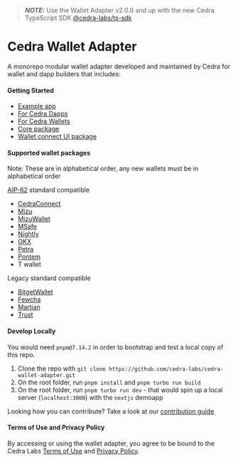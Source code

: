 > **_NOTE:_** Use the Wallet Adapter v2.0.0 and up with the new Cedra TypeScript SDK [@cedra-labs/ts-sdk](https://www.npmjs.com/package/@cedra-labs/ts-sdk)

# Cedra Wallet Adapter

A monorepo modular wallet adapter developed and maintained by Cedra for wallet and dapp builders that includes:

#### Getting Started

- [Example app](https://github.com/cedra-labs/cedra-wallet-adapter/tree/main/apps/nextjs-example)
- [For Cedra Dapps](https://github.com/cedra-labs/cedra-wallet-adapter/tree/main/packages/wallet-adapter-react/READMEV2.md)
- [For Cedra Wallets](https://github.com/identity-connect/wallet-adapter-plugin-template)
- [Core package](https://github.com/cedra-labs/cedra-wallet-adapter/tree/main/packages/wallet-adapter-core)
- [Wallet connect UI package](https://github.com/cedra-labs/cedra-wallet-adapter/tree/main/packages/wallet-adapter-ant-design)

#### Supported wallet packages

Note: These are in alphabetical order, any new wallets must be in alphabetical order

[AIP-62](https://github.com/cedra-foundation/AIPs/blob/main/aips/aip-62.md) standard compatible

- [CedraConnect](https://cedraconnect.app/)
- [Mizu](https://www.mizu.io/)
- [MizuWallet](https://www.npmjs.com/package/@mizuwallet-sdk/cedra-wallet-adapter)
- [MSafe](https://www.npmjs.com/package/@msafe/cedra-wallet-adapter)
- [Nightly](https://chromewebstore.google.com/detail/nightly/fiikommddbeccaoicoejoniammnalkfa)
- [OKX](https://www.npmjs.com/package/@okwallet/cedra-wallet-adapter)
- [Petra](https://chromewebstore.google.com/detail/petra-cedra-wallet/ejjladinnckdgjemekebdpeokbikhfci?hl=en)
- [Pontem](https://www.npmjs.com/package/@pontem/wallet-adapter-plugin)
- T wallet

Legacy standard compatible

- [BitgetWallet](https://www.npmjs.com/package/@bitget-wallet/cedra-wallet-adapter)
- [Fewcha](https://www.npmjs.com/package/fewcha-plugin-wallet-adapter)
- [Martian](https://www.npmjs.com/package/@martianwallet/cedra-wallet-adapter)
- [Trust](https://www.npmjs.com/package/@trustwallet/cedra-wallet-adapter)

#### Develop Locally

You would need `pnpm@7.14.2` in order to bootstrap and test a local copy of this repo.

1. Clone the repo with `git clone https://github.com/cedra-labs/cedra-wallet-adapter.git`
2. On the root folder, run `pnpm install` and `pnpm turbo run build`
3. On the root folder, run `pnpm turbo run dev` - that would spin up a local server (`localhost:3000`) with the `nextjs` demoapp

Looking how you can contribute? Take a look at our [contribution guide](./CONTRIBUTING.md)

#### Terms of Use and Privacy Policy

By accessing or using the wallet adapter, you agree to be bound to the Cedra Labs [Terms of Use](https://cedralabs.com/terms) and [Privacy Policy](https://cedralabs.com/privacy).
